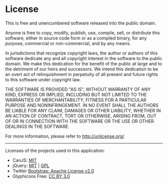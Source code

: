 # License

This is free and unencumbered software released into the public domain.

Anyone is free to copy, modify, publish, use, compile, sell, or distribute this software, either in source code form or as a compiled binary, for any purpose, commercial or non-commercial, and by any means.

In jurisdictions that recognize copyright laws, the author or authors of this software dedicate any and all copyright interest in the software to the public domain. We make this dedication for the benefit of the public at large and to the detriment of our heirs and successors. We intend this dedication to be an overt act of relinquishment in perpetuity of all present and future rights to this software under copyright law.

THE SOFTWARE IS PROVIDED "AS IS", WITHOUT WARRANTY OF ANY KIND, EXPRESS OR IMPLIED, INCLUDING BUT NOT LIMITED TO THE WARRANTIES OF MERCHANTABILITY, FITNESS FOR A PARTICULAR PURPOSE AND NONINFRINGEMENT. IN NO EVENT SHALL THE AUTHORS BE LIABLE FOR ANY CLAIM, DAMAGES OR OTHER LIABILITY, WHETHER IN AN ACTION OF CONTRACT, TORT OR OTHERWISE, ARISING FROM, OUT OF OR IN CONNECTION WITH THE SOFTWARE OR THE USE OR OTHER DEALINGS IN THE SOFTWARE.

For more information, please refer to http://unlicense.org/

---

Licenses of the projects used in this application:

- CanJS: [MIT](http://www.opensource.org/licenses/mit-license.php)
- jQuery: [MIT](http://github.com/jquery/jquery/blob/master/MIT-LICENSE.txt) | [GPL](http://github.com/jquery/jquery/blob/master/GPL-LICENSE.txt)
- Twitter [Bootstrap: Apache License v2.0](http://www.apache.org/licenses/LICENSE-2.0)
- Glyphicons Free: [CC BY 3.0](http://creativecommons.org/licenses/by/3.0/)